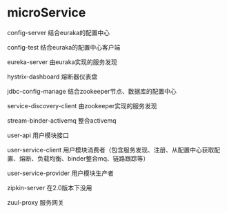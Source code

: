 # microService
 config-server  结合euraka的配置中心

 config-test    结合euraka的配置中心客户端

 eureka-server  由euraka实现的服务发现

 hystrix-dashboard  熔断器仪表盘

 jdbc-config-manage  结合zookeeper节点、数据库的配置中心

 service-discovery-client  由zookeeper实现的服务发现

 stream-binder-activemq   整合activemq

 user-api  用户模块接口

 user-service-client  用户模块消费者（包含服务发现、注册、从配置中心获取配置、熔断、负载均衡、binder整合mq、链路跟踪等）

 user-service-provider  用户模块生产者

 zipkin-server  在2.0版本下没用

 zuul-proxy    服务网关
